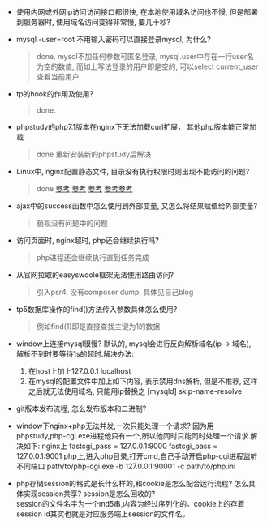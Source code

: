 - 使用内网或外网ip访问访问接口都很快, 在本地使用域名访问也不慢, 但是部署到服务器时, 使用域名访问变得非常慢, 要几十秒?

- mysql -user=root 不用输入密码可以直接登录mysql, 为什么?
  >done. mysql不加任何参数可匿名登录, mysql.user中存在一行user名为空的数值, 而如上写法登录的用户即是空的, 可以select current_user查看当前用户

- tp的hook的作用及使用?
  >done.
  
- phpstudy的php7.1版本在nginx下无法加载curl扩展， 其他php版本能正常加载
  > done 重新安装新的phpstudy后解决
  
  
- Linux中, nginx配置静态文件, 目录没有执行权限时则出现不能访问的问题?
  > done [参考](https://blog.csdn.net/caomiao2006/article/details/21701791) [参考](https://blog.csdn.net/li_101357/article/details/78391589) [参考](https://blog.csdn.net/yangcs2009/article/details/39998309)
         [参考](https://unix.stackexchange.com/questions/21251/execute-vs-read-bit-how-do-directory-permissions-in-linux-work)[参考](https://blog.csdn.net/cdu09/article/details/10310103)
         
- ajax中的success函数中怎么使用到外部变量, 又怎么将结果赋值给外部变量?    
  > 藐视没有问题中的问题
  
- 访问页面时, nginx超时, php还会继续执行吗?
  >php进程还会继续执行直到任务完成
  
- 从官网拉取的easyswoole框架无法使用路由访问?
  > 引入psr4, 没有composer dump, 具体见自己blog

- tp5数据库操作的find()方法传入参数具体怎么使用?
  > 例如find(1)即是直接查找主键为1的数据
  
- window上连接mysql很慢? 
  默认的, mysql会进行反向解析域名(ip -> 域名), 解析不到时要等待1s的超时.解决办法:
  1. 在host上加上127.0.0.1 localhost
  2. 在mysql的配置文件中加上如下内容, 表示禁用dns解析, 但是不推荐, 这样之后就无法使用域名, 只能用ip替换之
      [mysqld]
      skip-name-resolve
      
- git版本发布流程, 怎么发布版本和二进制?

- window下nginx+php无法并发,一次只能处理一个请求?
  因为用phpstudy,php-cgi.exe进程他只有一个,所以他同时只能同时处理一个请求.解决如下:
  nginx上 
  fastcgi_pass = 127.0.0.1:9000
  fastcgi_pass  = 127.0.0.1:9001
  php上,进入php目录,打开cmd,自己手动开启php-cgi进程监听不同端口
  path/to/php-cgi.exe -b 127.0.0.1:90001 -c path/to/php.ini

- php存储session的格式是长什么样的,和cookie是怎么配合运行流程? 怎么具体实现session共享? session是怎么回收的?  
session的文件名字为一个md5串,内容为经过序列化的。cookie上的存着session id其实也就是对应服务端上session的文件名。